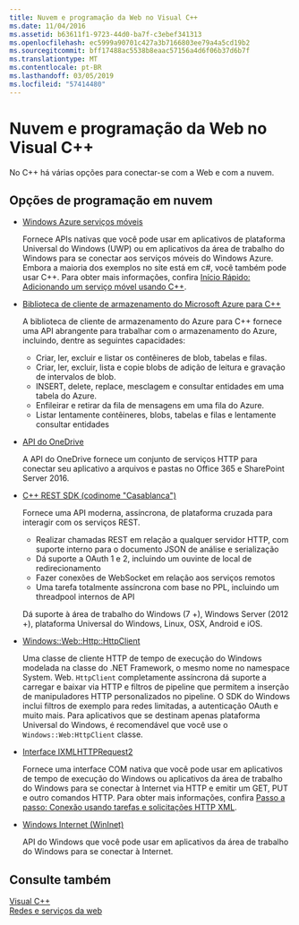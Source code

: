 ```yaml
---
title: Nuvem e programação da Web no Visual C++
ms.date: 11/04/2016
ms.assetid: b63611f1-9723-44d0-ba7f-c3ebef341313
ms.openlocfilehash: ec5999a90701c427a3b7166803ee79a4a5cd19b2
ms.sourcegitcommit: bff17488ac5538b8eaac57156a4d6f06b37d6b7f
ms.translationtype: MT
ms.contentlocale: pt-BR
ms.lasthandoff: 03/05/2019
ms.locfileid: "57414480"
---
```

# <a name="cloud-and-web-programming-in-visual-c"></a>Nuvem e programação da Web no Visual C++

No C++ há várias opções para conectar-se com a Web e com a nuvem.

## <a name="cloud-programming-options"></a>Opções de programação em nuvem

- [Windows Azure serviços móveis](http://www.windowsazure.com/develop/mobile/)

  Fornece APIs nativas que você pode usar em aplicativos de plataforma Universal do Windows (UWP) ou em aplicativos da área de trabalho do Windows para se conectar aos serviços móveis do Windows Azure. Embora a maioria dos exemplos no site está em c#, você também pode usar C++. Para obter mais informações, confira [Início Rápido: Adicionando um serviço móvel usando C++](https://msdn.microsoft.com/library/windows/apps/dn263181.aspx).

- [Biblioteca de cliente de armazenamento do Microsoft Azure para C++](https://blogs.msdn.microsoft.com/windowsazurestorage/2015/04/29/microsoft-azure-storage-client-library-for-c-v1-0-0-general-availability/)

  A biblioteca de cliente de armazenamento do Azure para C++ fornece uma API abrangente para trabalhar com o armazenamento do Azure, incluindo, dentre as seguintes capacidades:

  - Criar, ler, excluir e listar os contêineres de blob, tabelas e filas.
  - Criar, ler, excluir, lista e copie blobs de adição de leitura e gravação de intervalos de blob.
  - INSERT, delete, replace, mesclagem e consultar entidades em uma tabela do Azure.
  - Enfileirar e retirar da fila de mensagens em uma fila do Azure.
  - Listar lentamente contêineres, blobs, tabelas e filas e lentamente consultar entidades

- [API do OneDrive](https://dev.onedrive.com/README.htm)

  A API do OneDrive fornece um conjunto de serviços HTTP para conectar seu aplicativo a arquivos e pastas no Office 365 e SharePoint Server 2016.

- [C++ REST SDK (codinome "Casablanca")](https://github.com/Microsoft/cpprestsdk)

  Fornece uma API moderna, assíncrona, de plataforma cruzada para interagir com os serviços REST.

  - Realizar chamadas REST em relação a qualquer servidor HTTP, com suporte interno para o documento JSON de análise e serialização
  - Dá suporte a OAuth 1 e 2, incluindo um ouvinte de local de redirecionamento
  - Fazer conexões de WebSocket em relação aos serviços remotos
  - Uma tarefa totalmente assíncrona com base no PPL, incluindo um threadpool internos de API

  Dá suporte à área de trabalho do Windows (7 +), Windows Server (2012 +), plataforma Universal do Windows, Linux, OSX, Android e iOS.

- [Windows::Web::Http::HttpClient](/uwp/api/windows.web.http.httpclient)

  Uma classe de cliente HTTP de tempo de execução do Windows modelada na classe do .NET Framework, o mesmo nome no namespace System. Web. `HttpClient` completamente assíncrona dá suporte a carregar e baixar via HTTP e filtros de pipeline que permitem a inserção de manipuladores HTTP personalizados no pipeline. O SDK do Windows inclui filtros de exemplo para redes limitadas, a autenticação OAuth e muito mais. Para aplicativos que se destinam apenas plataforma Universal do Windows, é recomendável que você use o `Windows::Web:HttpClient` classe.

- [Interface IXMLHTTPRequest2](/windows/desktop/api/msxml6/nn-msxml6-ixmlhttprequest2)

  Fornece uma interface COM nativa que você pode usar em aplicativos de tempo de execução do Windows ou aplicativos da área de trabalho do Windows para se conectar à Internet via HTTP e emitir um GET, PUT e outro comandos HTTP. Para obter mais informações, confira [Passo a passo: Conexão usando tarefas e solicitações HTTP XML](../parallel/concrt/walkthrough-connecting-using-tasks-and-xml-http-requests.md).

- [Windows Internet (WinInet)](/windows/desktop/WinInet/portal)

  API do Windows que você pode usar em aplicativos da área de trabalho do Windows para se conectar à Internet.

## <a name="see-also"></a>Consulte também

[Visual C++](../visual-cpp-in-visual-studio.md) <br/>
[Redes e serviços da web](/windows/uwp/networking/)
